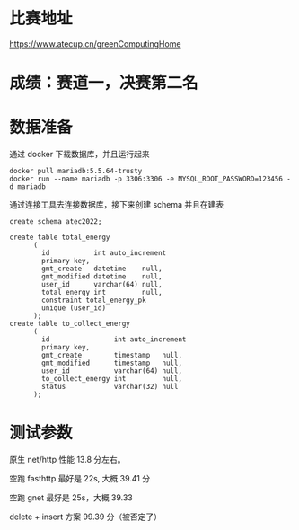 # 比赛地址
https://www.atecup.cn/greenComputingHome

# 成绩：赛道一，决赛第二名

# 数据准备

通过 docker 下载数据库，并且运行起来
```
docker pull mariadb:5.5.64-trusty
docker run --name mariadb -p 3306:3306 -e MYSQL_ROOT_PASSWORD=123456 -d mariadb
```

通过连接工具去连接数据库，接下来创建 schema 并且在建表
```
create schema atec2022;

create table total_energy
      (
        id           int auto_increment
        primary key,
        gmt_create   datetime    null,
        gmt_modified datetime    null,
        user_id      varchar(64) null,
        total_energy int         null,
        constraint total_energy_pk
        unique (user_id)
      );
create table to_collect_energy
      (
        id                int auto_increment
        primary key,
        gmt_create        timestamp   null,
        gmt_modified      timestamp   null,
        user_id           varchar(64) null,
        to_collect_energy int         null,
        status            varchar(32) null
      );
```


# 测试参数

原生 net/http 性能 13.8 分左右。

空跑 fasthttp 最好是 22s, 大概 39.41 分

空跑 gnet 最好是 25s，大概 39.33


delete + insert 方案 99.39 分（被否定了）

